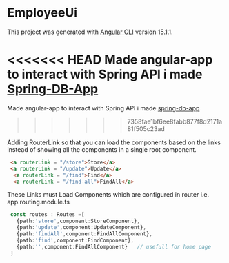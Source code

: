 # EmployeeUi

This project was generated with [Angular CLI](https://github.com/angular/angular-cli) version 15.1.1.

<<<<<<< HEAD
Made angular-app to interact with Spring API i made [Spring-DB-App]('https://github.com/mananhiteshkataria/spring-db-app')
=======
Made angular-app to interact with Spring API i made [spring-db-app](https://github.com/mananhiteshkataria/spring-db-app)
>>>>>>> 7358fae1bf6ee8fabb877f8d2171a81f505c23ad

Adding RouterLink so that you can load the components based on the links instead of showing all the components in a single root component.

``` html
 <a routerLink = "/store">Store</a>
 <a routerLink = "/update">Update</a>
  <a routerLink = "/find">Find</a>
  <a routerLink = "/find-all">FindAll</a>

```
 These Links must Load Components which are configured in router i.e. app.routing.module.ts
``` typescript
 const routes : Routes =[
   {path:'store',component:StoreComponent},
   {path:'update',component:UpdateComponent},
   {path:'findAll',component:FindAllComponent},
   {path:'find',component:FindComponent},
   {path:'',component:FindAllComponent}   // usefull for home page
 ]
 ```
